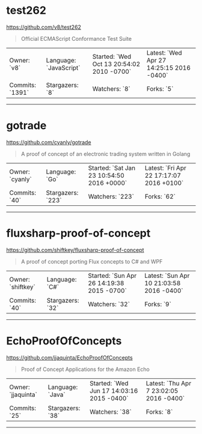 # test262

https://github.com/v8/test262
<blockquote>
Official ECMAScript Conformance Test Suite
</blockquote>

<table>
<tr><td>Owner: `v8`</td>
    <td>Language: `JavaScript`</td>
    <td>Started: `Wed Oct 13 20:54:02 2010 -0700`</td>
    <td>Latest: `Wed Apr 27 14:25:15 2016 -0400`</td></tr>
<tr><td>Commits: `1391`</td>
    <td>Stargazers: `8`</td>
    <td>Watchers: `8`</td>
    <td>Forks: `5`</td></tr>
</table>

---

# gotrade

https://github.com/cyanly/gotrade
<blockquote>
A proof of concept of an electronic trading system written in Golang
</blockquote>

<table>
<tr><td>Owner: `cyanly`</td>
    <td>Language: `Go`</td>
    <td>Started: `Sat Jan 23 10:54:50 2016 +0000`</td>
    <td>Latest: `Fri Apr 22 17:17:07 2016 +0100`</td></tr>
<tr><td>Commits: `40`</td>
    <td>Stargazers: `223`</td>
    <td>Watchers: `223`</td>
    <td>Forks: `62`</td></tr>
</table>

---

# fluxsharp-proof-of-concept

https://github.com/shiftkey/fluxsharp-proof-of-concept
<blockquote>
A proof of concept porting Flux concepts to C# and WPF
</blockquote>

<table>
<tr><td>Owner: `shiftkey`</td>
    <td>Language: `C#`</td>
    <td>Started: `Sun Apr 26 14:19:38 2015 -0700`</td>
    <td>Latest: `Sun Apr 10 21:03:58 2016 -0400`</td></tr>
<tr><td>Commits: `40`</td>
    <td>Stargazers: `32`</td>
    <td>Watchers: `32`</td>
    <td>Forks: `9`</td></tr>
</table>

---

# EchoProofOfConcepts

https://github.com/jjaquinta/EchoProofOfConcepts
<blockquote>
Proof of Concept Applications for the Amazon Echo
</blockquote>

<table>
<tr><td>Owner: `jjaquinta`</td>
    <td>Language: `Java`</td>
    <td>Started: `Wed Jun 17 14:03:16 2015 -0400`</td>
    <td>Latest: `Thu Apr 7 23:02:05 2016 -0400`</td></tr>
<tr><td>Commits: `25`</td>
    <td>Stargazers: `38`</td>
    <td>Watchers: `38`</td>
    <td>Forks: `8`</td></tr>
</table>

---

